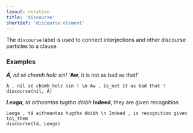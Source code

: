 ```yaml
---
layout: relation
title: 'discourse'
shortdef: 'discourse element'
---
```


The `discourse` label is used to connect interjections and other discourse particles to a clause.

### Examples

_<b>Á</b>, níl sé chomh holc sin!_  '<b>Aw</b>, it is not as bad as that!'

~~~ sdparse
Á , níl sé chomh holc sin ! \n Aw , is_not it as bad that !
discourse(níl, Á)
~~~

_<b>Leoga</b>, tá aitheantas tugtha dóibh_ <b>Indeed</b>, they are given recognition

~~~ sdparse
Leoga , tá aitheantas tugtha dóibh \n Indeed , is recognition given to\_them
discourse(tá, Leoga)
~~~



